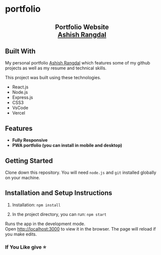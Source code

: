 # portfolio


<h2 align="center">
  Portfolio Website<br/>
  <a href="https://ashish-rangdal-portfolio.netlify.app/" target="_blank">Ashish Rangdal</a>
</h2>


## Built With

My personal portfolio <a href="https://ashish-rangdal-portfolio.netlify.app/" target="_blank">Ashish Rangdal</a> which features some of my github projects as well as my resume and technical skills.<br/>

This project was built using these technologies.

- React.js
- Node.js
- Express.js
- CSS3
- VsCode
- Vercel

## Features
- **Fully Responsive**
- **PWA portfolio (you can install in mobile and desktop)**

## Getting Started

Clone down this repository. You will need `node.js` and `git` installed globally on your machine.

## Installation and Setup Instructions

1. Installation: `npm install`

2. In the project directory, you can run: `npm start`

Runs the app in the development mode.\
Open [http://localhost:3000](http://localhost:3000) to view it in the browser.
The page will reload if you make edits.


### If You Like give ⭐


